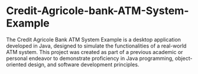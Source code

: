 # Credit-Agricole-bank-ATM-System-Example
The Credit Agricole Bank ATM System Example is a desktop application developed in Java, designed to simulate the functionalities of a real-world ATM system. This project was created as part of a previous academic or personal endeavor to demonstrate proficiency in Java programming, object-oriented design, and software development principles.
